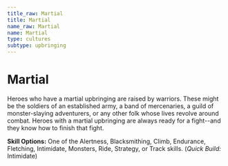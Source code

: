 ```yaml
---
title_raw: Martial
title: Martial
name_raw: Martial
name: Martial
type: cultures
subtype: upbringing
---
```


# Martial

Heroes who have a martial upbringing are raised by warriors. These might be the soldiers of an established army, a band of mercenaries, a guild of monster-slaying adventurers, or any other folk whose lives revolve around combat. Heroes with a martial upbringing are always ready for a fight--and they know how to finish that fight.

**Skill Options:** One of the Alertness, Blacksmithing, Climb, Endurance, Fletching, Intimidate, Monsters, Ride, Strategy, or Track skills. (*Quick Build:* Intimidate)
